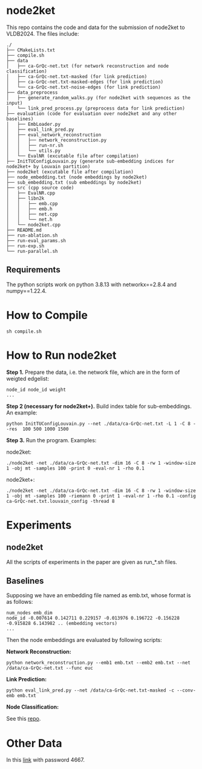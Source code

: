 # node2ket

This repo contains the code and data for the submission of node2ket to VLDB2024. The files include:

```
./
├── CMakeLists.txt
├── compile.sh
├── data
│   ├── ca-GrQc-net.txt (for network reconstruction and node classification)
│   ├── ca-GrQc-net.txt-masked (for link prediction)
│   ├── ca-GrQc-net.txt-masked-edges (for link prediction)
│   └── ca-GrQc-net.txt-noise-edges (for link prediction)
├── data_preprocess
│   ├── generate_random_walks.py (for node2ket with sequences as the input)
│   └── link_pred_process.py (preprocess data for link prediction)
├── evaluation (code for evaluation over node2ket and any other baselines)
│   ├── EmbLoader.py
│   ├── eval_link_pred.py
│   ├── eval_network_reconstruction
│   │   ├── network_reconstruction.py
│   │   ├── run-nr.sh
│   │   └── utils.py
│   └── EvalNR (excutable file after compilation)
├── InitTUConfigLouvain.py (generate sub-embedding indices for node2ket+ by Louvain partition)
├── node2ket (excutable file after compilation)
├── node_embedding.txt (node embeddings by node2ket)
├── sub_embedding.txt (sub embeddings by node2ket)
├── src (cpp source code)
│   ├── EvalNR.cpp
│   ├── libn2k
│   │   ├── emb.cpp
│   │   ├── emb.h
│   │   ├── net.cpp
│   │   └── net.h
│   └── node2ket.cpp
├── README.md
├── run-ablation.sh
├── run-eval_params.sh
├── run-exp.sh
└── run-parallel.sh
```

## Requirements

The python scripts work on python 3.8.13 with networkx==2.8.4 and numpy==1.22.4.


# How to Compile

```
sh compile.sh
```

# How to Run node2ket

**Step 1.** Prepare the data, i.e. the network file, which are in the form of weigted edgelist:
```
node_id node_id weight
...
```

**Step 2 (necessary for node2ket+).** Build index table for sub-embeddings. An example:
```
python InitTUConfigLouvain.py --net ./data/ca-GrQc-net.txt -L 1 -C 8 --res  100 500 1000 1500
```

**Step 3.** Run the program. Examples:

node2ket:
```
./node2ket -net ./data/ca-GrQc-net.txt -dim 16 -C 8 -rw 1 -window-size 1 -obj mt -samples 100 -print 0 -eval-nr 1 -rho 0.1
```

node2ket+:
```
./node2ket -net ./data/ca-GrQc-net.txt -dim 16 -C 8 -rw 1 -window-size 1 -obj mt -samples 100 -riemann 0 -print 1 -eval-nr 1 -rho 0.1 -config ca-GrQc-net.txt.louvain_config -thread 8
```


# Experiments

## node2ket

All the scripts of experiments in the paper are given as run_*.sh files.

## Baselines

Supposing we have an embedding file named as emb.txt, whose format is as follows:
```
num_nodes emb_dim
node_id -0.007614 0.142711 0.229157 -0.013976 0.196722 -0.156228 -0.915828 6.143982 .. (embedding vectors)
...
```
Then the node embeddings are evaluated by following scripts:

**Network Reconstruction:**

```
python network_reconstruction.py --emb1 emb.txt --emb2 emb.txt --net /data/ca-GrQc-net.txt --func euc
```

**Link Prediction:**
```
python eval_link_pred.py --net /data/ca-GrQc-net.txt-masked -c --conv-emb emb.txt
```

**Node Classification:**

See this [repo](https://github.com/ShawXh/Evaluate-Embedding).

# Other Data

In this [link](https://pan.baidu.com/s/1XWKg6eW3qD_eGOgcqmt7rA) with password 4667.
